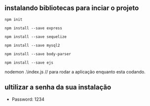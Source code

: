 ## instalando bibliotecas para inciar o projeto

~~~ 
npm init

npm install --save express

npm install --save sequelize

npm install --save mysql2

npm install --save body-parser

npm install --save ejs
~~~

nodemon .\index.js // para rodar a aplicação enquanto esta codando.

## ultilizar a senha da sua instalação 
* Password: 1234